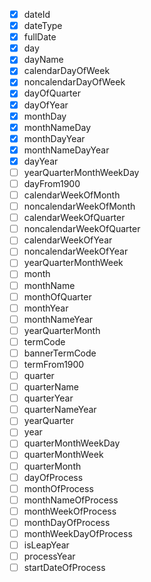 - [x] dateId
- [x] dateType
- [x] fullDate
- [x] day
- [x] dayName
- [x] calendarDayOfWeek
- [x] noncalendarDayOfWeek
- [x] dayOfQuarter
- [x] dayOfYear
- [x] monthDay
- [x] monthNameDay
- [x] monthDayYear
- [x] monthNameDayYear
- [x] dayYear
- [ ] yearQuarterMonthWeekDay
- [ ] dayFrom1900
- [ ] calendarWeekOfMonth
- [ ] noncalendarWeekOfMonth
- [ ] calendarWeekOfQuarter
- [ ] noncalendarWeekOfQuarter
- [ ] calendarWeekOfYear
- [ ] noncalendarWeekOfYear
- [ ] yearQuarterMonthWeek
- [ ] month
- [ ] monthName
- [ ] monthOfQuarter
- [ ] monthYear
- [ ] monthNameYear
- [ ] yearQuarterMonth
- [ ] termCode
- [ ] bannerTermCode
- [ ] termFrom1900
- [ ] quarter
- [ ] quarterName
- [ ] quarterYear
- [ ] quarterNameYear
- [ ] yearQuarter
- [ ] year
- [ ] quarterMonthWeekDay
- [ ] quarterMonthWeek
- [ ] quarterMonth
- [ ] dayOfProcess
- [ ] monthOfProcess
- [ ] monthNameOfProcess
- [ ] monthWeekOfProcess
- [ ] monthDayOfProcess
- [ ] monthWeekDayOfProcess
- [ ] isLeapYear
- [ ] processYear
- [ ] startDateOfProcess
